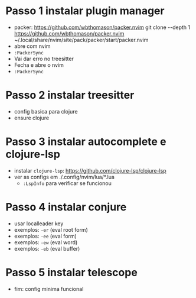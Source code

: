 # Passo 1 instalar plugin manager
- packer: https://github.com/wbthomason/packer.nvim
git clone --depth 1 https://github.com/wbthomason/packer.nvim ~/.local/share/nvim/site/pack/packer/start/packer.nvim
- abre com nvim
- `:PackerSync`
- Vai dar erro no treesitter
- Fecha e abre o nvim
- `:PackerSync`

# Passo 2 instalar treesitter
- config basica para clojure
- ensure clojure

# Passo 3 instalar autocomplete e clojure-lsp
- instalar `clojure-lsp`: https://github.com/clojure-lsp/clojure-lsp
- ver as configs em ./.config/nvim/lua/*.lua
    - `:LspInfo` para verificar se funcionou

# Passo 4 instalar conjure
- usar localleader key
- exemplos: `-er`  (eval root form)
- exemplos: `-ee`  (eval form)
- exemplos: `-ew`  (eval word)
- exemplos: `-eb`  (eval buffer)

# Passo 5 instalar telescope
- fim: config minima funcional
